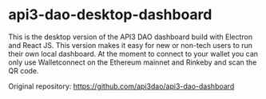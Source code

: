 # api3-dao-desktop-dashboard

This is the desktop version of the API3 DAO dashboard build with Electron and React JS. This version makes it easy for new or non-tech users to run their own local dashboard. At the moment to connect to your wallet you can only use Walletconnect on the Ethereum mainnet and Rinkeby and scan the QR code. 

Original repository: https://github.com/api3dao/api3-dao-dashboard
